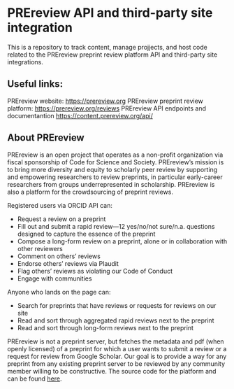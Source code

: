# PREreview API and third-party site integration

This is a repository to track content, manage projjects, and host code related to the PREreview preprint review platform API and third-party site integrations.

## Useful links:
PREreview website: https://prereview.org
PREreview preprint review platform: https://prereview.org/reviews
PREreview API endpoints and documentantion https://content.prereview.org/api/

## About PREreview
PREreview is an open project that operates as a non-profit organization via fiscal sponsorship of Code for Science and Society. PREreview’s mission is to bring more diversity and equity to scholarly peer review by supporting and empowering researchers to review preprints, in particular early-career researchers from groups underrepresented in scholarship.
PREreview is also a platform for the crowdsourcing of preprint reviews.

Registered users via ORCID API can:
* Request a review on a preprint
* Fill out and submit a rapid review—12 yes/no/not sure/n.a. questions designed to capture the essence of the preprint
* Compose a long-form review on a preprint, alone or in collaboration with other reviewers
* Comment on others’ reviews
* Endorse others’ reviews via Plaudit
* Flag others’ reviews as violating our Code of Conduct
* Engage with communities

Anyone who lands on the page can:
* Search for preprints that have reviews or requests for reviews on our site
* Read and sort through aggregated rapid reviews next to the preprint
* Read and sort through long-form reviews next to the preprint

PREreview is not a preprint server, but fetches the metadata and pdf (when openly licensed) of a preprint for which a user wants to submit a review or a request for review from Google Scholar. Our goal is to provide a way for any preprint from any existing preprint server to be reviewed by any community member willing to be constructive. 
The source code for the platform and can be found [here](https://github.com/PREreview/prereview).




